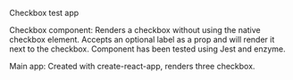 Checkbox test app

Checkbox component:
Renders a checkbox without using the native checkbox element.
Accepts an optional label as a prop and will render it next to the checkbox.
Component has been tested using Jest and enzyme.

Main app:
Created with create-react-app, renders three checkbox.

